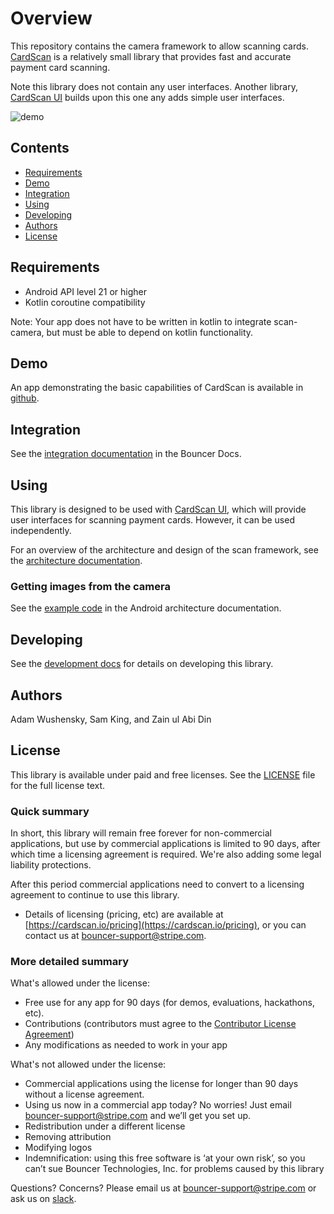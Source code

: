 # Overview
This repository contains the camera framework to allow scanning cards. [CardScan](https://cardscan.io/) is a relatively small library that provides fast and accurate payment card scanning.

Note this library does not contain any user interfaces. Another library, [CardScan UI](https://github.com/getbouncer/cardscan-ui-android) builds upon this one any adds simple user interfaces. 

![demo](../docs/images/demo.gif)

## Contents
* [Requirements](#requirements)
* [Demo](#demo)
* [Integration](#integration)
* [Using](#using)
* [Developing](#developing)
* [Authors](#authors)
* [License](#license)

## Requirements
* Android API level 21 or higher
* Kotlin coroutine compatibility

Note: Your app does not have to be written in kotlin to integrate scan-camera, but must be able to depend on kotlin functionality.

## Demo
An app demonstrating the basic capabilities of CardScan is available in [github](https://github.com/getbouncer/cardscan-demo-android).

## Integration
See the [integration documentation](https://docs.getbouncer.com/card-scan/android-integration-guide/android-development-guide) in the Bouncer Docs.

## Using
This library is designed to be used with [CardScan UI](https://github.com/getbouncer/cardscan-ui-android), which will provide user interfaces for scanning payment cards. However, it can be used independently.

For an overview of the architecture and design of the scan framework, see the [architecture documentation](https://docs.getbouncer.com/card-scan/android-integration-guide/android-architecture-overview).

### Getting images from the camera
See the [example code](https://docs.getbouncer.com/card-scan/android-integration-guide/android-architecture-overview#example) in the Android architecture documentation.

## Developing
See the [development docs](https://docs.getbouncer.com/card-scan/android-integration-guide/android-development-guide) for details on developing this library.

## Authors
Adam Wushensky, Sam King, and Zain ul Abi Din

## License
This library is available under paid and free licenses. See the [LICENSE](../LICENSE) file for the full license text.

### Quick summary
In short, this library will remain free forever for non-commercial applications, but use by commercial applications is limited to 90 days, after which time a licensing agreement is required. We're also adding some legal liability protections.

After this period commercial applications need to convert to a licensing agreement to continue to use this library.
* Details of licensing (pricing, etc) are available at [https://cardscan.io/pricing](https://cardscan.io/pricing), or you can contact us at [bouncer-support@stripe.com](mailto:bouncer-support@stripe.com).

### More detailed summary
What's allowed under the license:
* Free use for any app for 90 days (for demos, evaluations, hackathons, etc).
* Contributions (contributors must agree to the [Contributor License Agreement](../Contributor%20License%20Agreement))
* Any modifications as needed to work in your app

What's not allowed under the license:
* Commercial applications using the license for longer than 90 days without a license agreement. 
* Using us now in a commercial app today? No worries! Just email [bouncer-support@stripe.com](mailto:bouncer-support@stripe.com) and we’ll get you set up.
* Redistribution under a different license
* Removing attribution
* Modifying logos
* Indemnification: using this free software is ‘at your own risk’, so you can’t sue Bouncer Technologies, Inc. for problems caused by this library

Questions? Concerns? Please email us at [bouncer-support@stripe.com](mailto:bouncer-support@stripe.com) or ask us on [slack](https://getbouncer.slack.com).
